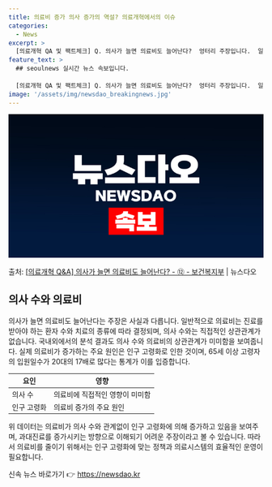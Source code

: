```yaml
---
title: 의료비 증가 의사 증가의 역설? 의료개혁에서의 이슈
categories:
  - News
excerpt: >
  [의료개혁 QA 및 팩트체크] Q. 의사가 늘면 의료비도 늘어난다?  엉터리 주장입니다.  일반적으로 의료비…
feature_text: >
  ## seoulnews 실시간 뉴스 속보입니다.

  [의료개혁 QA 및 팩트체크] Q. 의사가 늘면 의료비도 늘어난다?  엉터리 주장입니다.  일반적으로 의료비…
image: '/assets/img/newsdao_breakingnews.jpg'
---
```


![뉴스다오 속보](/assets/img/newsdao_breakingnews.jpg)

<p>출처: <a href="https://newsdao.kr/3449" rel="dofollow">[의료개혁 Q&A] 의사가 늘면 의료비도 늘어난다? - ⑫ - 보건복지부</a> | 뉴스다오</p>

<h2 data-ke-size="size26">의사 수와 의료비</h2>
<p data-ke-size="size16">의사가 늘면 의료비도 늘어난다는 주장은 사실과 다릅니다. 일반적으로 의료비는 진료를 받아야 하는 환자 수와 치료의 종류에 따라 결정되며, 의사 수와는 직접적인 상관관계가 없습니다. 국내외에서의 분석 결과도 의사 수와 의료비의 상관관계가 미미함을 보여줍니다. 실제 의료비가 증가하는 주요 원인은 인구 고령화로 인한 것이며, 65세 이상 고령자의 입원일수가 20대의 17배로 많다는 통계가 이를 입증합니다.</p>

<table>
	<thead>
		<tr>
			<th><b>요인</b></th>
			<th><b>영향</b></th>
		</tr>
	</thead>
	<tbody>
		<tr>
			<td>의사 수</td>
			<td>의료비에 직접적인 영향이 미미함</td>
		</tr>
		<tr>
			<td>인구 고령화</td>
			<td>의료비 증가의 주요 원인</td>
		</tr>
	</tbody>
</table>
<p data-ke-size="size16">위 데이터는 의료비가 의사 수와 관계없이 인구 고령화에 의해 증가하고 있음을 보여주며, 과대진료를 증가시키는 방향으로 이해되기 어려운 주장이라고 볼 수 있습니다. 따라서 의료비를 줄이기 위해서는 인구 고령화에 맞는 정책과 의료시스템의 효율적인 운영이 필요합니다.</p> 

신속 뉴스 바로가기 👉 <a href="https://newsdao.kr" rel="dofollow">https://newsdao.kr</a>


